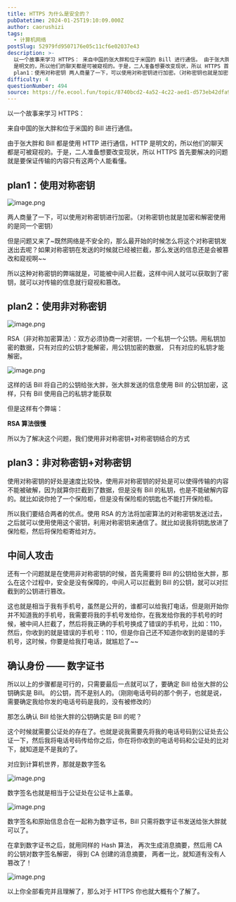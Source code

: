```yaml
---
title: HTTPS 为什么是安全的？
pubDatetime: 2024-01-25T19:10:09.000Z
author: caorushizi
tags:
  - 计算机网络
postSlug: 52979fd9507176e05c11cf6e02037e43
description: >-
  以一个故事来学习 HTTPS： 来自中国的张大胖和位于米国的 Bill 进行通信。 由于张大胖和 Bill 都是使用 HTTP 进行通信，HTTP
  是明文的，所以他们的聊天都是可被窥视的。于是，二人准备想要改变现状，所以 HTTPS 首先要解决的问题就是要保证传输的内容只有这两个人能看懂。
  plan1：使用对称密钥 两人商量了一下，可以使用对称密钥进行加密。（对称密钥也就是加密和解密使用的是同一个
difficulty: 4
questionNumber: 494
source: https://fe.ecool.fun/topic/8740bcd2-4a52-4c22-aed1-d573eb42dfa9
---
```


以一个故事来学习 HTTPS：

来自中国的张大胖和位于米国的 Bill 进行通信。

由于张大胖和 Bill 都是使用 HTTP 进行通信，HTTP 是明文的，所以他们的聊天都是可被窥视的。于是，二人准备想要改变现状，所以 HTTPS 首先要解决的问题就是要保证传输的内容只有这两个人能看懂。

## plan1：使用对称密钥

![image.png](https://static.ecool.fun//article/fd6b5f8a-b233-486b-a6a2-3159a77cb7ae.png)

两人商量了一下，可以使用对称密钥进行加密。（对称密钥也就是加密和解密使用的是同一个密钥）

但是问题又来了~既然网络是不安全的，那么最开始的时候怎么将这个对称密钥发送出去呢？如果对称密钥在发送的时候就已经被拦截，那么发送的信息还是会被篡改和窥视啊~~

所以这种对称密钥的弊端就是，可能被中间人拦截，这样中间人就可以获取到了密钥，就可以对传输的信息就行窥视和篡改。

## plan2：使用非对称密钥

![image.png](https://static.ecool.fun//article/38ae2865-9de4-457e-9b14-a499d784dc58.png)

RSA（非对称加密算法）：双方必须协商一对密钥，一个私钥一个公钥。用私钥加密的数据，只有对应的公钥才能解密，用公钥加密的数据， 只有对应的私钥才能解密。

![image.png](https://static.ecool.fun//article/8e2f8088-f4da-4248-9e2d-94cd17600e2b.png)

这样的话 Bill 将自己的公钥给张大胖，张大胖发送的信息使用 Bill 的公钥加密，这样，只有 Bill 使用自己的私钥才能获取

但是这样有个弊端：

**RSA 算法很慢**

所以为了解决这个问题，我们使用非对称密钥+对称密钥结合的方式

## plan3：非对称密钥+对称密钥

使用对称密钥的好处是速度比较快，使用非对称密钥的好处是可以使得传输的内容不能被破解，因为就算你拦截到了数据，但是没有 Bill 的私钥，也是不能破解内容的。就比如说你抢了一个保险柜，但是没有保险柜的钥匙也不能打开保险柜。

所以我们要结合两者的优点。使用 RSA 的方法将加密算法的对称密钥发送过去，之后就可以使用使用这个密钥，利用对称密钥来通信了。就比如说我将钥匙放进了保险柜，然后将保险柜寄给对方。

## 中间人攻击

还有一个问题就是在使用非对称密钥的时候，首先需要将 Bill 的公钥给张大胖，那么在这个过程中，安全是没有保障的，中间人可以拦截到 Bill 的公钥，就可以对拦截到的公钥进行篡改。

这也就是相当于我有手机号，虽然是公开的，谁都可以给我打电话，但是刚开始你并不知道我的手机号，我需要将我的手机号发给你，在我发给你我的手机号的时候，被中间人拦截了，然后将我正确的手机号换成了错误的手机号，比如：110，然后，你收到的就是错误的手机号：110，但是你自己还不知道你收到的是错的手机号，这时候，你要是给我打电话，就尴尬了~~

## 确认身份 —— 数字证书

所以以上的步骤都是可行的，只需要最后一点就可以了，要确定 Bill 给张大胖的公钥确实是 Bill。 的公钥，而不是别人的。（刚刚电话号码的那个例子，也就是说，需要确定我给你发的电话号码是我的，没有被修改的）

那怎么确认 Bill 给张大胖的公钥确实是 Bill 的呢？

这个时候就需要公证处的存在了。也就是说我需要先将我的电话号码到公证处去公证一下，然后我将电话号码传给你之后，你在将你收到的电话号码和公证处的比对下，就知道是不是我的了。

对应到计算机世界，那就是数字签名

![image.png](https://static.ecool.fun//article/2df74fe1-73b8-4370-82ed-e24298c9d0a3.png)

数字签名也就是相当于公证处在公证书上盖章。

![image.png](https://static.ecool.fun//article/ab607ef0-558e-4def-9772-dec27415660a.png)

数字签名和原始信息合在一起称为数字证书，Bill 只需将数字证书发送给张大胖就可以了。

在拿到数字证书之后，就用同样的 Hash 算法， 再次生成消息摘要，然后用 CA 的公钥对数字签名解密， 得到 CA 创建的消息摘要， 两者一比，就知道有没有人篡改了！

![image.png](https://static.ecool.fun//article/ceeedccb-77a0-43c6-ab00-a8d5c7942a51.png)

以上你全部看完并且理解了，那么对于 HTTPS 你也就大概有个了解了。
